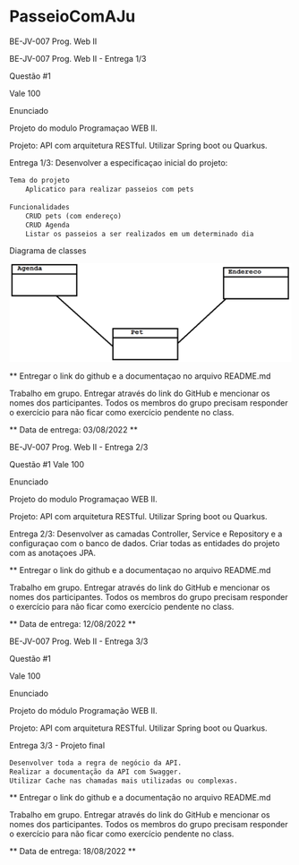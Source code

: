 # PasseioComAJu
BE-JV-007 Prog. Web II

BE-JV-007 Prog. Web II - Entrega 1/3

Questão #1

Vale 100

Enunciado

Projeto do modulo Programaçao WEB II.

Projeto: API com arquitetura RESTful. Utilizar Spring boot ou Quarkus.

Entrega 1/3: Desenvolver a especificaçao inicial do projeto:

    Tema do projeto
        Aplicatico para realizar passeios com pets
        
    Funcionalidades
        CRUD pets (com endereço)
        CRUD Agenda
        Listar os passeios a ser realizados em um determinado dia

Diagrama de classes

![Diagrama de classes](https://github.com/trobozoi/PasseioComAJu/blob/master/DiagramaClasses.png)

** Entregar o link do github e a documentaçao no arquivo README.md

Trabalho em grupo. Entregar através do link do GitHub e mencionar os nomes dos participantes. Todos os membros do grupo precisam responder o exercício para não ficar como exercício pendente no class.

** Data de entrega: 03/08/2022 **

BE-JV-007 Prog. Web II - Entrega 2/3

Questão #1
Vale 100

Enunciado

Projeto do modulo Programaçao WEB II.

Projeto: API com arquitetura RESTful. Utilizar Spring boot ou Quarkus.

Entrega 2/3: Desenvolver as camadas Controller, Service e Repository e a configuraçao com o banco de dados. Criar todas as entidades do projeto com as anotaçoes JPA.

** Entregar o link do github e a documentaçao no arquivo README.md

Trabalho em grupo. Entregar através do link do GitHub e mencionar os nomes dos participantes. Todos os membros do grupo precisam responder o exercício para não ficar como exercício pendente no class.

** Data de entrega: 12/08/2022 **

BE-JV-007 Prog. Web II - Entrega 3/3

Questão #1

Vale 100

Enunciado

Projeto do módulo Programação WEB II.

Projeto: API com arquitetura RESTful. Utilizar Spring boot ou Quarkus.

Entrega 3/3 - Projeto final

    Desenvolver toda a regra de negócio da API.
    Realizar a documentação da API com Swagger.
    Utilizar Cache nas chamadas mais utilizadas ou complexas.

** Entregar o link do github e a documentação no arquivo README.md

Trabalho em grupo. Entregar através do link do GitHub e mencionar os nomes dos participantes. Todos os membros do grupo precisam responder o exercício para não ficar como exercício pendente no class.

** Data de entrega: 18/08/2022 **
